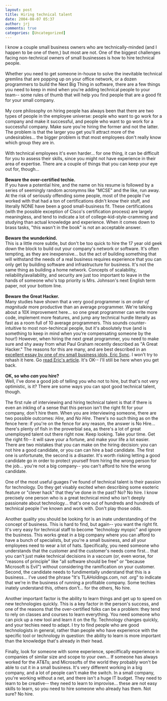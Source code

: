 ```yaml
---
layout: post
title: Hiring technical talent
date: 2004-08-07 05:37
author: jrj
comments: true
categories: [Uncategorized]
---
```

I know a couple small business owners who are technically-minded (and I happen to be one of them,) but most are not. One of the biggest challenges facing non-technical owners of small businesses is how to hire technical people.<br /><br />Whether you need to get someone in-house to solve the inevitable technical gremlins that are popping up on your office network, or a dozen programmers to build the Next Big Thing in software, there are a few things you need to keep in mind when you're adding technical people to your team-- some rules of thumb that will help you find people that are a good fit for your small company.<br /><br />My core philosophy on hiring people has always been that there are two types of people in the employee universe: people who want to go work for a company and make it successful, and people who want to go work for a successful company. Make sure you're hiring the former and not the latter. The problem is that the larger you get you'll attract more of the undesirables... the bigger problem is that most employees don't really know which group they are in.<br /><br />With technical employees it's even harder... for one thing, it can be difficult for you to assess their skills, since you might not have experience in their area of expertise. There are a couple of things that you can keep your eye out for, though...<br /><br />**Beware the over-certified techie.**<br />If you have a potential hire, and the name on his resume is followed by a series of seemingly random acronymns like "MCSE" and the like, run away. At the risk of seriously offending some people, most of the people I've worked with that had a ton of certifications didn't know their stuff, and literally NONE have been a good small-business fit. These certifications (with the possible exception of Cisco's certification process) are largely meaningless, and tend to indicate a lot of college-kid-style-cramming and studying than actual knowledge and experience. When it comes down to brass tasks, "this wasn't in the book" is not an acceptable answer.<br /><br />**Beware the wunderkind.**<br />This is a little more subtle, but don't be too quick to hire the 17 year old geek down the block to build out your company's network or software. It's often tempting, as they are inexpensive... but the act of building something that will withstand the needs of a real business requires experience that you can only get by building software and infrastructure for business. It's not the same thing as building a home network. Concepts of scalability, reliability/availability, and security are just too important to leave in the hands of someone who's top priority is Mrs. Johnson's next English term paper, not your bottom line.<br /><br />**Beware the Great Hacker.**<br />Many studies have shown that a very good programmer is *an order of magnitude* more productive than an average programmer. We're talking about a 10X improvement here... so one great programmer can write more code, implement more features, and jump any technical hurdle literally as fast as a room full of 10 average programmers. This sounds counter-intuitive to most non-techincal people, but it's absolutely true (and is something to keep in mind when you're compensating someone by the hour!) However, when hiring the next great programmer, you need to make sure and shy away from what Paul Graham recently described as "A Great Hacker." The reasons for this are many, and are best described in an <a href="http://software.ericsink.com/entries/No_Great_Hackers.html" target="_blank">excellent essay by one of my small business idols, Eric Sync</a>. I won't try to rehash it here. Go <a href="http://software.ericsink.com/entries/No_Great_Hackers.html" target="_blank">read Eric's article</a>. It's OK-- I'll still be here when you get back.<br /><br />**OK, so who *can* you hire?**<br />Well, I've done a good job of telling you who not to hire, but that's not very optimistic, is it? There are some ways you can spot good technical talent, though.<br /><br />The first rule of interviewing and hiring technical talent is that if there is even an inkling of a sense that this person isn't the right fit for your company, don't hire them. When you are interviewing someone, there are two possible outcomes: *Hire*, and *No Hire*. There's no such thing as on the fence here: if you're on the fence for any reason, the answer is No Hire... there's plenty of fish in the proverbial sea, as there's a lot of great unemployed talent out there right now. Keep looking. Take your time. Get the right fit-- it will save your a fortune, and make your life a lot easier. There are two mistakes that you can make on the hiring decision: you can not hire a good candidate, or you can can hire a bad candidate. The first one is unfortunate, the second is a disaster. It's worth risking letting a good candidate go in order to protect yourself from hiring the wrong person for the job... you're not a big company-- you can't afford to hire the wrong candidate.<br /><br />One of the most useful guages I've found of technical talent is their passion for technology. Do they get visably excited when describing some esoteric feature or "clever hack" that they've done in the past? No? No hire. I know precisely one person who is a great technical mind who isn't deeply passionate about technology... that's one out of hundreds and hundreds of technical people I've known and work with. Don't play those odds.<br /><br />Another quality you should be looking for is an inate understanding of the concept of business. This is hard to find, but again-- you want the right fit. It's very easy for technical staff to become "technology myopic" and ignore the business. This works great in a big company where you can afford to have a bunch of specialists, but you're a small business, and all your employees need to wear a lot of hats. Specifically, you need someone who understands that the customer and the customer's needs come first... that you can't just make technical decisions in a vaccum (or, even worse, for "reasons of principle" like "all software should be free" or "because Microsoft is Evil") without considering the ramification on your customer. Second, the candidate needs to fundimentally understand that this is a business... I've used the phrase "It's TLAHoldings.com, not .org" to indicate that we're in the business of running a profitable company. Some techies inately understand this, others don't... for the others, No hire.<br /><br />Another important factor is the ability to learn things and get up to speed on new technologies quickly. This is a key factor in the person's success, and one of the reasons that the over-certified folks can be a problem: they tend to rely on classes and courses to learn everything. You need someone who can pick up a new tool and learn it on the fly. Technology changes quickly, and your techies need to adapt. I try to find people who are good technologists in general, rather than people who have experience with the specific tool or technology in question: the ability to learn is more important than the knowledge that's already in their head.<br /><br />Finally, look for someone with some experience, speciffically experience in companies of similar size and scope to your own... If someone has always worked for the AT&amp;Ts; and Microsofts of the world they probably won't be able to cut it in a small business. It's very different working in a big company, and a lot of people can't make the switch. In a small company, you're working without a net, and there isn't a huge IT budget. They need to learn to be creative-- they need to learn to improvise... these are not easy skills to learn, so you need to hire someone who already has them. Not sure? No hire.
